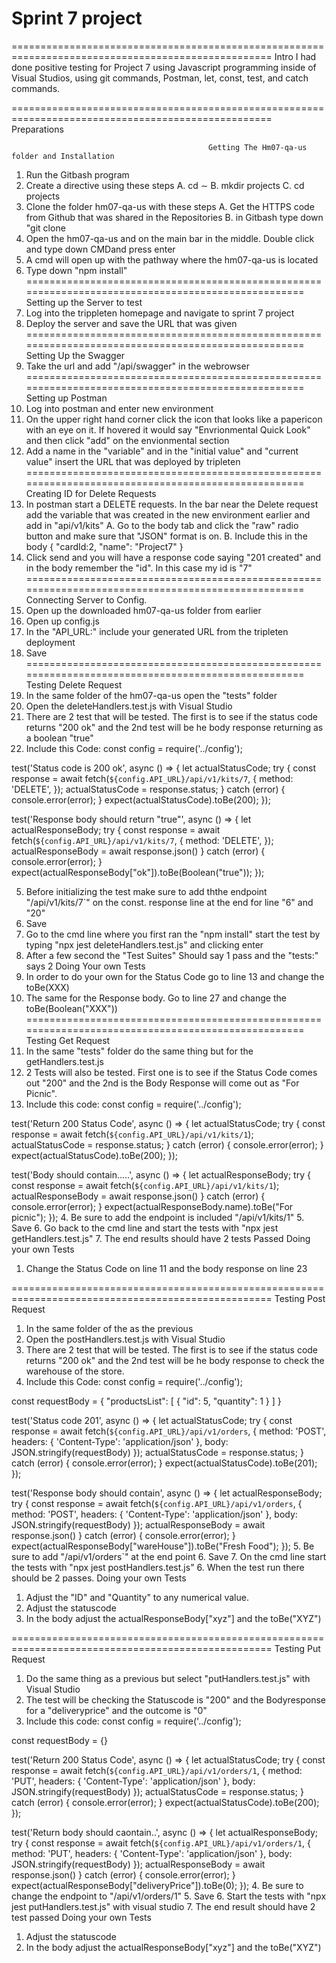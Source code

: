 # Sprint 7 project


===================================================================================================
                                                Intro
I had done positive testing for Project 7 using Javascript programming inside of Visual Studios, using git commands, Postman, let, const, test, and catch commands.

===================================================================================================
                                                Preparations   

                                                Getting The Hm07-qa-us folder and Installation
1. Run the Gitbash program
2. Create a directive using these steps 
        A. cd ∼
        B. mkdir projects
        C. cd projects
3. Clone the folder hm07-qa-us with these steps
        A. Get the HTTPS code from Github that was shared in the Repositories
        B. in Gitbash type down "git clone <insert the URL code that you copied>
4. Open the hm07-qa-us and on the main bar in the middle. Double click and type down CMDand press enter
5. A cmd will open up with the pathway where the hm07-qa-us is located
6. Type down "npm install" 
===================================================================================================
                                                 Setting up the Server to test
1. Log into the trippleten homepage and navigate to sprint 7 project
2. Deploy the server and save the URL that was given
===================================================================================================
                                                Setting Up the Swagger
1. Take the url and add "/api/swagger" in the webrowser 
===================================================================================================
                                              Setting up Postman
1. Log into postman and enter new environment
2. On the upper right hand corner click the icon that looks like a papericon with an eye on it. If hovered it would say "Envrionmental Quick Look" and then click "add" on the envionmental section
3. Add a name in the "variable" and in the "initial value" and "current value" insert the URL that was deployed by tripleten
===================================================================================================
                                              Creating ID for Delete Requests
1. In postman start a DELETE requests. In the bar near the Delete request add the variable that was created in the new environment earlier and add in "api/v1/kits"
        A. Go to the body tab and click the "raw" radio button and make sure that "JSON" format is on.
        B. Include this in the body
        {
            "cardId:2, 
            "name": "Project7"
        }
2. Click send and you will have a response code saying "201 created" and in the body remember the "id". In this case my id is "7"
===================================================================================================
                                             Connecting Server to Config.
1. Open up the downloaded hm07-qa-us folder from earlier
2. Open up config.js
3. In the "API_URL:" include your generated URL from the tripleten deployment
4. Save
===================================================================================================
                                             Testing Delete Request
1. In the same folder of the hm07-qa-us open the "tests" folder
2. Open the deleteHandlers.test.js with Visual Studio
3. There are 2 test that will be tested. The first is to see if the status code returns "200 ok" and the 2nd test will be he body response returning as a boolean "true"
4. Include this Code:
const config = require('../config');

test('Status code is 200 ok', async () => {
	let actualStatusCode;
    try {
		const response = await fetch(`${config.API_URL}/api/v1/kits/7`, {
			method: 'DELETE',
		});
		actualStatusCode = response.status;
	} catch (error) {
		console.error(error);
	}
	expect(actualStatusCode).toBe(200);
});


test('Response body should return "true"', async () => {
	let actualResponseBody;
    try {
		const response = await fetch(`${config.API_URL}/api/v1/kits/7`, {
			method: 'DELETE',
		});
		actualResponseBody = await response.json()
	} catch (error) {
		console.error(error);
	}
	expect(actualResponseBody["ok"]).toBe(Boolean("true"));
});


5. Before initializing the test make sure to add ththe endpoint "/api/v1/kits/7`" on the const. response line at the end for line "6" and "20"
6. Save
7. Go to the cmd line where you first ran the "npm install" start the test by typing "npx jest deleteHandlers.test.js" and clicking enter
8. After a few second the "Test Suites" Should say 1 pass and the "tests:" says 2 
                                             Doing Your own Tests
1. In order to do your own for the Status Code go to line 13 and change the toBe(XXX) 
2. The same for the Response body. Go to line 27 and change the toBe(Boolean("XXX"))
===================================================================================================
                                             Testing Get Request
1. In the same "tests" folder do the same thing but for the getHandlers.test.js
2. 2 Tests will also be tested. First one is to see if the Status Code comes out "200" and the 2nd is the Body Response will come out  as "For Picnic".
3. Include this code:
const config = require('../config');

test('Return 200 Status Code', async () => {
	let actualStatusCode;
	try {
		const response = await fetch(`${config.API_URL}/api/v1/kits/1`);
		actualStatusCode = response.status;
	} catch (error) {
		console.error(error);
	}
	expect(actualStatusCode).toBe(200);
});


test('Body should contain.....', async () => {
	let actualResponseBody;
	try {
		const response = await fetch(`${config.API_URL}/api/v1/kits/1`);
		actualResponseBody = await response.json()
	} catch (error) {
		console.error(error);
	}
	expect(actualResponseBody.name).toBe("For picnic");
});
4. Be sure to add the endpoint is included "/api/v1/kits/1"
5. Save
6. Go back to the cmd line and start the tests with "npx jest getHandlers.test.js"
7. The end results should have 2 tests Passed
                                             Doing your own Tests
1. Change the Status Code on line 11 and the body response on line 23

===================================================================================================
                                             Testing Post Request
1. In the same folder of the as the previous
2. Open the postHandlers.test.js with Visual Studio
3. There are 2 test that will be tested. The first is to see if the status code returns "200 ok" and the 2nd test will be he body response to check the warehouse of the store.
4. Include this Code:
const config = require('../config');

const requestBody = {
	"productsList": [
		{
		  "id": 5,
		  "quantity": 1
		}
	  ]
}

test('Status code 201', async () => {
	let actualStatusCode;
    try {
		const response = await fetch(`${config.API_URL}/api/v1/orders`, {
			method: 'POST',
			headers: {
			'Content-Type': 'application/json'
			},
			body: JSON.stringify(requestBody)
		});
		actualStatusCode = response.status;
	} catch (error) {
		console.error(error);
	}
	expect(actualStatusCode).toBe(201);
});



test('Response body should contain', async () => {
	let actualResponseBody;
    try {
		const response = await fetch(`${config.API_URL}/api/v1/orders`, {
			method: 'POST',
			headers: {
			'Content-Type': 'application/json'
			},
			body: JSON.stringify(requestBody)
		});
		actualResponseBody = await response.json()
	} catch (error) {
		console.error(error);
	}
	expect(actualResponseBody["wareHouse"]).toBe("Fresh Food");
});
5. Be sure to add "/api/v1/orders`" at the end point 
6. Save 
7. On the cmd line start the tests with "npx jest postHandlers.test.js"
6. When the test run there should be 2 passes.
                                             Doing your own Tests
1. Adjust the "ID" and "Quantity" to any numerical value.
2. Adjust the statuscode 
3. In the body adjust the actualResponseBody["xyz"] and the toBe("XYZ")

===================================================================================================
                                             Testing Put Request
1. Do the same thing as a previous but select "putHandlers.test.js" with Visual Studio
2. The test will be checking the Statuscode is "200" and the Bodyresponse for a "deliveryprice" and the outcome is "0"
3. Include this code:
const config = require('../config');

const requestBody = {}

test('Return 200 Status Code', async () => {
	let actualStatusCode;
    try {
		const response = await fetch(`${config.API_URL}/api/v1/orders/1`, {
			method: 'PUT',
			headers: {
			'Content-Type': 'application/json'
			},
			body: JSON.stringify(requestBody)
		});
		actualStatusCode = response.status;
	} catch (error) {
		console.error(error);
	}
	expect(actualStatusCode).toBe(200);
});



test('Return body should caontain..', async () => {
	let actualResponseBody;
    try {
		const response = await fetch(`${config.API_URL}/api/v1/orders/1`, {
			method: 'PUT',
			headers: {
			'Content-Type': 'application/json'
			},
			body: JSON.stringify(requestBody)
		});
		actualResponseBody = await response.json()
	} catch (error) {
		console.error(error);
	}
	expect(actualResponseBody["deliveryPrice"]).toBe(0);
});
4. Be sure to change the endpoint to "/api/v1/orders/1"
5. Save
6. Start the tests with "npx jest putHandlers.test.js" with visual studio
7. The end result should have 2 test passed
                                             Doing your own Tests
1. Adjust the statuscode 
2. In the body adjust the actualResponseBody["xyz"] and the toBe("XYZ")